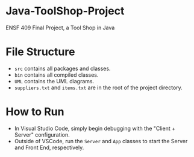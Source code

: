 # Java-ToolShop-Project
ENSF 409 Final Project, a Tool Shop in Java

# File Structure
* `src` contains all packages and classes.
* `bin` contains all compiled classes.
* `UML` contains the UML diagrams.
* `suppliers.txt` and `items.txt` are in the root of the project directory.

# How to Run
* In Visual Studio Code, simply begin debugging with the "Client + Server" configuration.
* Outside of VSCode, run the `Server` and `App` classes to start the Server and Front End, respectively.
